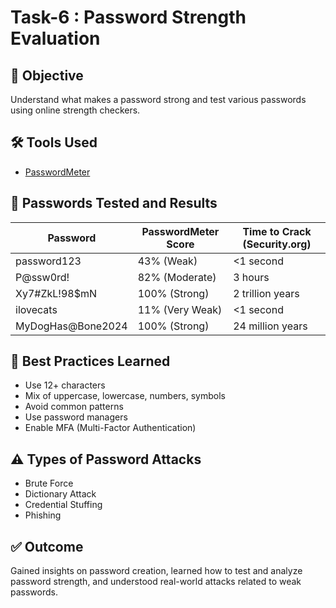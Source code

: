 # Task-6 : Password Strength Evaluation

## 🔐 Objective

Understand what makes a password strong and test various passwords using online strength checkers.

## 🛠 Tools Used

- [PasswordMeter](https://passwordmeter.com/)

## 🧪 Passwords Tested and Results

| Password            | PasswordMeter Score | Time to Crack (Security.org) |
|---------------------|---------------------|-------------------------------|
| password123         | 43% (Weak)          | <1 second                     |
| P@ssw0rd!           | 82% (Moderate)      | 3 hours                       |
| Xy7#ZkL!98$mN       | 100% (Strong)       | 2 trillion years              |
| ilovecats           | 11% (Very Weak)     | <1 second                     |
| MyDogHas@Bone2024   | 100% (Strong)        | 24 million years              |

## 📘 Best Practices Learned

- Use 12+ characters
- Mix of uppercase, lowercase, numbers, symbols
- Avoid common patterns
- Use password managers
- Enable MFA (Multi-Factor Authentication)

## ⚠️ Types of Password Attacks

- Brute Force
- Dictionary Attack
- Credential Stuffing
- Phishing

## ✅ Outcome

Gained insights on password creation, learned how to test and analyze password strength, and understood real-world attacks related to weak passwords.

